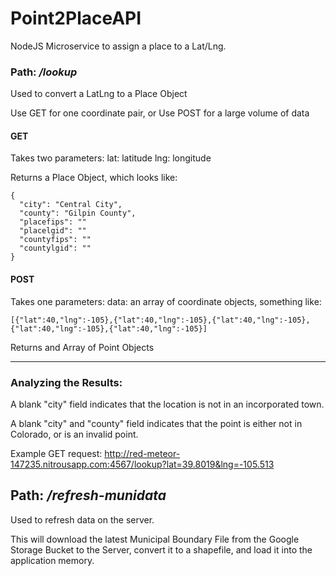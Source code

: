 # Point2PlaceAPI
NodeJS Microservice to assign a place to a Lat/Lng.

### Path: */lookup*

Used to convert a LatLng to a Place Object

Use GET for one coordinate pair, or 
Use POST for a large volume of data

#### GET

Takes two parameters:
lat: latitude
lng: longitude

Returns a Place Object, which looks like:

```
{
  "city": "Central City",
  "county": "Gilpin County",
  "placefips": ""
  "placelgid": ""
  "countyfips": ""
  "countylgid": ""
}
```


#### POST

Takes one parameters:
data: an array of coordinate objects, something like:
```
[{"lat":40,"lng":-105},{"lat":40,"lng":-105},{"lat":40,"lng":-105},{"lat":40,"lng":-105},{"lat":40,"lng":-105}]
```

Returns and Array of Point Objects


----
### Analyzing the Results:

A blank "city" field indicates that the location is not in an incorporated town.  

A blank "city" and "county" field indicates that the point is either not in Colorado, or is an invalid point.

Example GET request:
http://red-meteor-147235.nitrousapp.com:4567/lookup?lat=39.8019&lng=-105.513


## Path: */refresh-munidata*

Used to refresh data on the server.

This will download the latest Municipal Boundary File from the Google Storage Bucket to the Server, convert it to a shapefile, and load it into the application memory.

